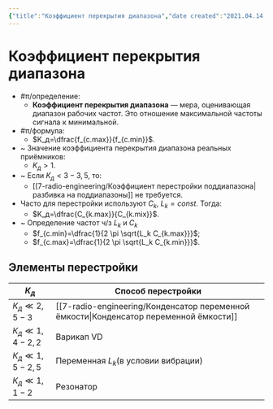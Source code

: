 ```yaml
---
{"title":"Коэффициент перекрытия диапазона","date created":"2021.04.14, 10:26","date modified":"2022.09.07, 20:32","aliases":[],"tags":[],"dg-publish":true,"permalink":"/7-radio-engineering/koefficzient-perekrytiya-diapazona/","dgPassFrontmatter":true}
---
```



# Коэффициент перекрытия диапазона

- #π/определение:
	- **Коэффициент перекрытия диапазона** — мера, оценивающая диапазон рабочих частот. Это отношение максимальной частоты сигнала к минимальной.
- #π/формула:
	- $K_д=\dfrac{f_{c.max}}{f_{c.min}}$.
- ~ Значение коэффициента перекрытия диапазона реальных приёмников:
	- $K_д > 1$.
- ~ Если $K_д<3-3,5$, то:
	- [[7-radio-engineering/Коэффициент перестройки поддиапазона\|разбивка на поддиапазоны]] не требуется.
- Часто для перестройки используют $C_k$, $L_k=const$. Тогда:
	- $K_д=\dfrac{C_{k.max}}{C_{k.mix}}$.
- ~ Определение частот ч/з $L_k$ и $C_k$
	- $f_{c.min}=\dfrac{1}{2 \pi \sqrt{L_k C_{k.max}}}$;
	- $f_{c.max}=\dfrac{1}{2 \pi \sqrt{L_k C_{k.min}}}$.

## Элементы перестройки

| $К_д$               | Способ перестройки                   |
| ------------------- | ------------------------------------ |
| $К_д \ll 2,5 - 3$   | [[7-radio-engineering/Конденсатор переменной ёмкости\|Конденсатор переменной ёмкости]] |
| $К_д \ll 1,4 - 2,2$ | Варикап VD                           |
| $К_д \ll 1,5 - 2,5$ | Переменная $L_k$(в условии вибрации) |
| $К_д \ll 1,1 - 2$   | Резонатор                            |
